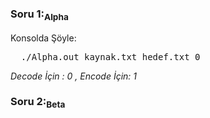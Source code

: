 <h3>Soru 1:<sub>Alpha</sub> </h3>
Konsolda Şöyle:
<pre>
  ./Alpha.out kaynak.txt hedef.txt 0
</pre>
<i> Decode İçin : 0 , Encode İçin: 1 </i>
<br />
<h3>Soru 2:<sub>Beta</sub> </h3>
